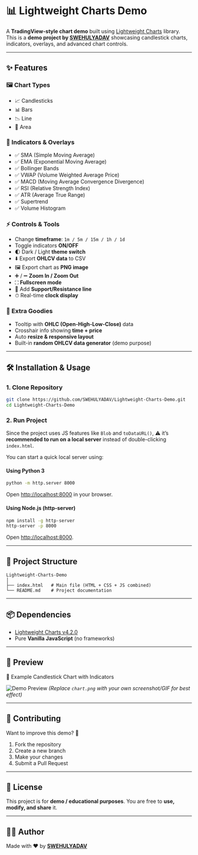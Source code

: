 
# 📊 Lightweight Charts Demo  

A **TradingView-style chart demo** built using [Lightweight Charts](https://tradingview.github.io/lightweight-charts/) library.  
This is a **demo project by [SWEHULYADAV](https://github.com/SWEHULYADAV)** showcasing candlestick charts, indicators, overlays, and advanced chart controls.  

---

## ✨ Features  

### 🖼 Chart Types  
- 📈 Candlesticks  
- 📊 Bars  
- 📉 Line  
- 🌊 Area  

### 📐 Indicators & Overlays  
- ✅ SMA (Simple Moving Average)  
- ✅ EMA (Exponential Moving Average)  
- ✅ Bollinger Bands  
- ✅ VWAP (Volume Weighted Average Price)  
- ✅ MACD (Moving Average Convergence Divergence)  
- ✅ RSI (Relative Strength Index)  
- ✅ ATR (Average True Range)  
- ✅ Supertrend  
- ✅ Volume Histogram  

### ⚡ Controls & Tools  
- Change **timeframe**: `1m / 5m / 15m / 1h / 1d`  
- Toggle indicators **ON/OFF**  
- 🌓 Dark / Light **theme switch**  
- ⬇️ Export **OHLCV data** to CSV  
- 🖼️ Export chart as **PNG image**  
- ➕ / ➖ **Zoom In / Zoom Out**  
- ⛶ **Fullscreen mode**  
- 📏 Add **Support/Resistance line**  
- ⏱ Real-time **clock display**  

### 🎯 Extra Goodies  
- Tooltip with **OHLC (Open-High-Low-Close)** data  
- Crosshair info showing **time + price**  
- Auto **resize & responsive layout**  
- Built-in **random OHLCV data generator** (demo purpose)  

---

## 🛠 Installation & Usage  

### 1. Clone Repository  
```bash
git clone https://github.com/SWEHULYADAV/Lightweight-Charts-Demo.git
cd Lightweight-Charts-Demo
````

### 2. Run Project

Since the project uses JS features like `Blob` and `toDataURL()`,
⚠️ it’s **recommended to run on a local server** instead of double-clicking `index.html`.

You can start a quick local server using:

#### Using Python 3

```bash
python -m http.server 8000
```

Open [http://localhost:8000](http://localhost:8000) in your browser.

#### Using Node.js (http-server)

```bash
npm install -g http-server
http-server -p 8000
```

Open [http://localhost:8000](http://localhost:8000).

---

## 📂 Project Structure

```
Lightweight-Charts-Demo
│
├── index.html   # Main file (HTML + CSS + JS combined)
└── README.md    # Project documentation
```

---

## 📦 Dependencies

* [Lightweight Charts v4.2.0](https://github.com/tradingview/lightweight-charts)
* Pure **Vanilla JavaScript** (no frameworks)

---

## 📸 Preview

🔹 Example Candlestick Chart with Indicators

![Demo Preview](chart.png)
*(Replace `chart.png` with your own screenshot/GIF for best effect)*

---

## 🤝 Contributing

Want to improve this demo? 🚀

1. Fork the repository
2. Create a new branch
3. Make your changes
4. Submit a Pull Request

---

## 📜 License

This project is for **demo / educational purposes**.
You are free to **use, modify, and share** it.

---

## 👨‍💻 Author

Made with ❤️ by [**SWEHULYADAV**](https://github.com/SWEHULYADAV)

